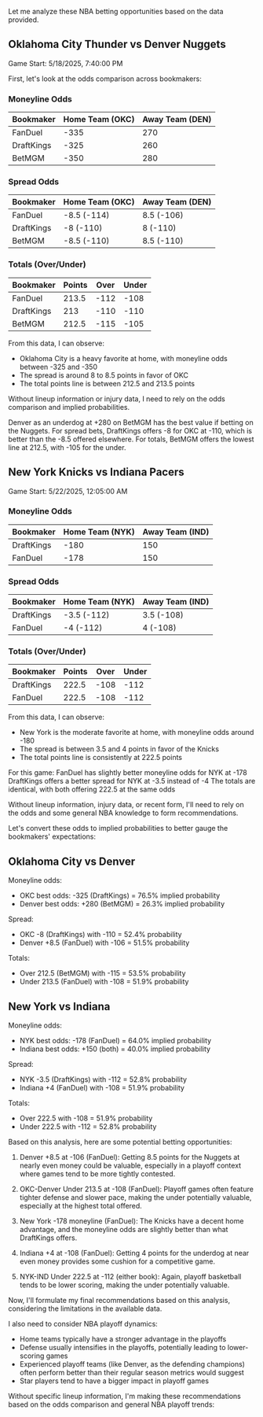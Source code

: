Let me analyze these NBA betting opportunities based on the data provided.

## Oklahoma City Thunder vs Denver Nuggets
Game Start: 5/18/2025, 7:40:00 PM

First, let's look at the odds comparison across bookmakers:

### Moneyline Odds
| Bookmaker | Home Team (OKC) | Away Team (DEN) |
|-----------|-----------|----------|
| FanDuel | -335 | 270 |
| DraftKings | -325 | 260 |
| BetMGM | -350 | 280 |

### Spread Odds
| Bookmaker | Home Team (OKC) | Away Team (DEN) |
|-----------|-----------|----------|
| FanDuel | -8.5 (-114) | 8.5 (-106) |
| DraftKings | -8 (-110) | 8 (-110) |
| BetMGM | -8.5 (-110) | 8.5 (-110) |

### Totals (Over/Under)
| Bookmaker | Points | Over | Under |
|-----------|--------|------|-------|
| FanDuel | 213.5 | -112 | -108 |
| DraftKings | 213 | -110 | -110 |
| BetMGM | 212.5 | -115 | -105 |

From this data, I can observe:
- Oklahoma City is a heavy favorite at home, with moneyline odds between -325 and -350
- The spread is around 8 to 8.5 points in favor of OKC
- The total points line is between 212.5 and 213.5 points

Without lineup information or injury data, I need to rely on the odds comparison and implied probabilities.

Denver as an underdog at +280 on BetMGM has the best value if betting on the Nuggets.
For spread bets, DraftKings offers -8 for OKC at -110, which is better than the -8.5 offered elsewhere.
For totals, BetMGM offers the lowest line at 212.5, with -105 for the under.

## New York Knicks vs Indiana Pacers
Game Start: 5/22/2025, 12:05:00 AM

### Moneyline Odds
| Bookmaker | Home Team (NYK) | Away Team (IND) |
|-----------|-----------|----------|
| DraftKings | -180 | 150 |
| FanDuel | -178 | 150 |

### Spread Odds
| Bookmaker | Home Team (NYK) | Away Team (IND) |
|-----------|-----------|----------|
| DraftKings | -3.5 (-112) | 3.5 (-108) |
| FanDuel | -4 (-112) | 4 (-108) |

### Totals (Over/Under)
| Bookmaker | Points | Over | Under |
|-----------|--------|------|-------|
| DraftKings | 222.5 | -108 | -112 |
| FanDuel | 222.5 | -108 | -112 |

From this data, I can observe:
- New York is the moderate favorite at home, with moneyline odds around -180
- The spread is between 3.5 and 4 points in favor of the Knicks
- The total points line is consistently at 222.5 points

For this game:
FanDuel has slightly better moneyline odds for NYK at -178
DraftKings offers a better spread for NYK at -3.5 instead of -4
The totals are identical, with both offering 222.5 at the same odds

Without lineup information, injury data, or recent form, I'll need to rely on the odds and some general NBA knowledge to form recommendations.

Let's convert these odds to implied probabilities to better gauge the bookmakers' expectations:

## Oklahoma City vs Denver
Moneyline odds:
- OKC best odds: -325 (DraftKings) = 76.5% implied probability
- Denver best odds: +280 (BetMGM) = 26.3% implied probability

Spread:
- OKC -8 (DraftKings) with -110 = 52.4% probability
- Denver +8.5 (FanDuel) with -106 = 51.5% probability

Totals:
- Over 212.5 (BetMGM) with -115 = 53.5% probability
- Under 213.5 (FanDuel) with -108 = 51.9% probability

## New York vs Indiana
Moneyline odds:
- NYK best odds: -178 (FanDuel) = 64.0% implied probability
- Indiana best odds: +150 (both) = 40.0% implied probability

Spread:
- NYK -3.5 (DraftKings) with -112 = 52.8% probability
- Indiana +4 (FanDuel) with -108 = 51.9% probability

Totals:
- Over 222.5 with -108 = 51.9% probability
- Under 222.5 with -112 = 52.8% probability

Based on this analysis, here are some potential betting opportunities:

1. Denver +8.5 at -106 (FanDuel): Getting 8.5 points for the Nuggets at nearly even money could be valuable, especially in a playoff context where games tend to be more tightly contested.

2. OKC-Denver Under 213.5 at -108 (FanDuel): Playoff games often feature tighter defense and slower pace, making the under potentially valuable, especially at the highest total offered.

3. New York -178 moneyline (FanDuel): The Knicks have a decent home advantage, and the moneyline odds are slightly better than what DraftKings offers.

4. Indiana +4 at -108 (FanDuel): Getting 4 points for the underdog at near even money provides some cushion for a competitive game.

5. NYK-IND Under 222.5 at -112 (either book): Again, playoff basketball tends to be lower scoring, making the under potentially valuable.

Now, I'll formulate my final recommendations based on this analysis, considering the limitations in the available data.

I also need to consider NBA playoff dynamics:
- Home teams typically have a stronger advantage in the playoffs
- Defense usually intensifies in the playoffs, potentially leading to lower-scoring games
- Experienced playoff teams (like Denver, as the defending champions) often perform better than their regular season metrics would suggest
- Star players tend to have a bigger impact in playoff games

Without specific lineup information, I'm making these recommendations based on the odds comparison and general NBA playoff trends: